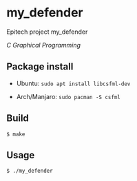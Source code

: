 # my_defender
Epitech project my_defender 

*C Graphical Programming*

## Package install

- Ubuntu:  ```sudo apt install libcsfml-dev```

- Arch/Manjaro: ```sudo pacman -S csfml```

## Build

```
$ make
```

## Usage

```
$ ./my_defender
```
